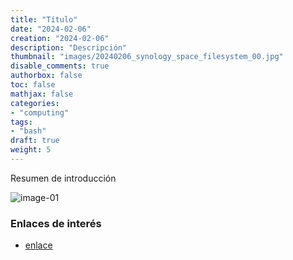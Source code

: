 ```yaml
---
title: "Título"
date: "2024-02-06"
creation: "2024-02-06"
description: "Descripción"
thumbnail: "images/20240206_synology_space_filesystem_00.jpg"
disable_comments: true
authorbox: false
toc: false
mathjax: false
categories:
- "computing"
tags:
- "bash"
draft: true
weight: 5
---
```

Resumen de introducción
<!--more-->


![image-01]

### Enlaces de interés
- [enlace](www.sherblog.pro)

[link]: https://www.google.es

[image-01]: /images/20240206_synology_space_filesystem_01.jpg



